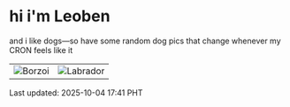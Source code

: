 # hi i'm Leoben

and i like dogs—so have some random dog pics that change whenever my CRON feels like it

|  |  |
|--------|----------|
| ![Borzoi](https://random-dog-vercel.vercel.app/api/random-borzoi?v=1759570894) | ![Labrador](https://random-dog-vercel.vercel.app/api/random-labrador?v=1759570894) |

Last updated: 2025-10-04 17:41 PHT
